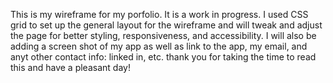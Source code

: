 This is my wireframe for my porfolio. It is a work in progress. I used CSS grid to set up the general layout for the wireframe and will tweak and adjust the page for better styling, responsiveness, and accessibility. I will also be adding a screen shot of my app as well as link to the app, my email, and anyt other contact info: linked in, etc. thank you for taking the time to read this and have a pleasant day!